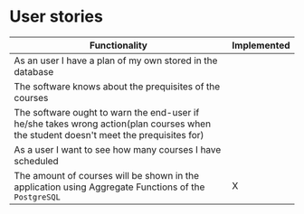 # User stories
Functionality | Implemented
------------ | -------------
As an user I have a plan of my own stored in the database |
The software knows about the prequisites of the courses |
The software ought to warn the end-user if he/she takes wrong action(plan courses when the student doesn't meet the prequisites for) |
As a user I want to see how many courses I have scheduled |
The amount of courses will be shown in the application using Aggregate Functions of the `PostgreSQL` | X

